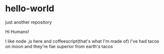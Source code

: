 # hello-world
just another repository

Hi Humans!

I like node .js here and coffeescript(that's what I'm made of)
I've had tacos on moon and they're fae superior from earth's tacos
